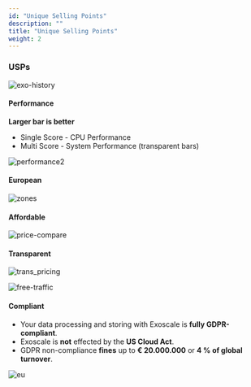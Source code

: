 ```yaml
---
id: "Unique Selling Points"
description: ""
title: "Unique Selling Points"
weight: 2
---
```



### USPs

![exo-history](exo-history.png)

#### Performance
**Larger bar is better**
- Single Score - CPU Performance
- Multi Score - System Performance (transparent bars)

![performance2](performance2.png)

#### European

![zones](zones.png)

#### Affordable

![price-compare](price-compare.png)

#### Transparent

![trans_pricing](trans_pricing.png)

![free-traffic](free-traffic.png)

#### Compliant
- Your data processing and storing with Exoscale is **fully GDPR-compliant**.
- Exoscale is **not** effected by the **US Cloud Act**.
- GDPR non-compliance **fines** up to **€ 20.000.000** or **4 % of global turnover**.

![eu](eu.png)